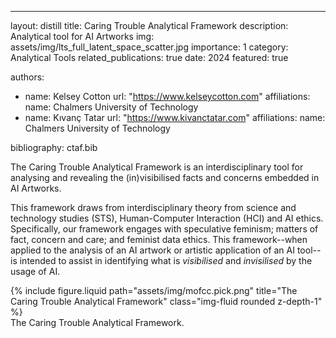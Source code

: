 ---
layout: distill
title: Caring Trouble Analytical Framework
description: Analytical tool for AI Artworks
img: assets/img/lts_full_latent_space_scatter.jpg
importance: 1
category: Analytical Tools
related_publications: true
date: 2024
featured: true

authors:
  - name: Kelsey Cotton
    url: "https://www.kelseycotton.com"
    affiliations:
      name: Chalmers University of Technology
  - name: Kıvanç Tatar
    url: "https://www.kivanctatar.com"
    affiliations: 
      name: Chalmers University of Technology

bibliography: ctaf.bib

The Caring Trouble Analytical Framework is an interdisciplinary tool for analysing and revealing the (in)visibilised facts and concerns embedded in AI Artworks.

This framework draws from interdisciplinary theory from science and technology studies (STS), Human-Computer Interaction (HCI) and AI ethics. Specifically, our framework engages with speculative feminism; matters of fact, concern and care; and feminist data ethics. This framework--when applied to the analysis of an AI artwork or artistic application of an AI tool--is intended to assist in identifying what is *visibilised* and *invisilised* by the usage of AI. 


<div class="row justify-content-sm-center">
    <div class="col-sm mt-3 mt-md-0">
        {% include figure.liquid path="assets/img/mofcc.pick.png" title="The Caring Trouble Analytical Framework" class="img-fluid rounded z-depth-1" %}
    </div>
</div>
<div class="caption">
    The Caring Trouble Analytical Framework.
</div>